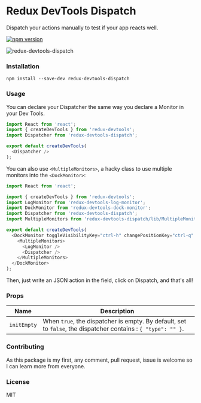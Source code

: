 # Redux DevTools Dispatch
Dispatch your actions manually to test if your app reacts well.

[![npm version](https://img.shields.io/npm/v/redux-devtools-dispatch.svg?style=flat-square)](https://www.npmjs.com/package/redux-devtools-dispatch)

![redux-devtools-dispatch](https://cloud.githubusercontent.com/assets/969003/12130885/7f805b28-b40e-11e5-93bf-a0e13b2de807.gif)

### Installation

`npm install --save-dev redux-devtools-dispatch`

### Usage

You can declare your Dispatcher the same way you declare a Monitor in your Dev Tools.

```js
import React from 'react';
import { createDevTools } from 'redux-devtools';
import Dispatcher from 'redux-devtools-dispatch';

export default createDevTools(
  <Dispatcher />
);
```

You can also use `<MultipleMonitors>`, a hacky class to use multiple monitors into the `<DockMonitor>`:

```js
import React from 'react';

import { createDevTools } from 'redux-devtools';
import LogMonitor from 'redux-devtools-log-monitor';
import DockMonitor from 'redux-devtools-dock-monitor';
import Dispatcher from 'redux-devtools-dispatch';
import MultipleMonitors from 'redux-devtools-dispatch/lib/MultipleMonitors';

export default createDevTools(
  <DockMonitor toggleVisibilityKey="ctrl-h" changePositionKey="ctrl-q" defaultIsVisible={false}>
    <MultipleMonitors>
      <LogMonitor />
      <Dispatcher />
    </MultipleMonitors>
  </DockMonitor>
);
```

Then, just write an JSON action in the field, click on Dispatch, and that's all!

### Props

Name                  | Description
-------------         | -------------
`initEmpty`           | When `true`, the dispatcher is empty. By default, set to `false`, the dispatcher contains : `{ "type": "" }`.

### Contributing

As this package is my first, any comment, pull request, issue is welcome so I can learn more from everyone.

### License

MIT
